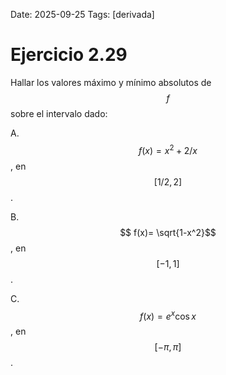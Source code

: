 Date: 2025-09-25
Tags: [derivada]

# Ejercicio 2.29

 
Hallar los valores máximo y mínimo absolutos de  $$ f$$   sobre el intervalo dado:

A.   $$ f(x)= x^2+2/x$$  , en  $$ [ 1/2,2 ]$$  .

B.   $$ f(x)=  \sqrt{1-x^2}$$  , en  $$ [ -1,1 ]$$  .

C.   $$ f(x)= e^x \cos  x$$  , en  $$ [ - \pi , \pi ]$$  .

